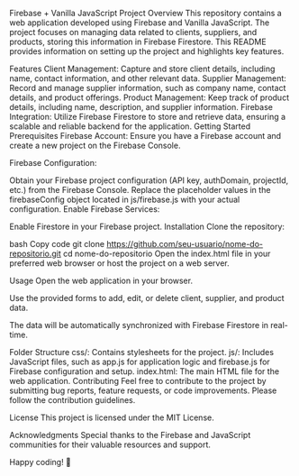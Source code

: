 Firebase + Vanilla JavaScript Project
Overview
This repository contains a web application developed using Firebase and Vanilla JavaScript. The project focuses on managing data related to clients, suppliers, and products, storing this information in Firebase Firestore. This README provides information on setting up the project and highlights key features.

Features
Client Management: Capture and store client details, including name, contact information, and other relevant data.
Supplier Management: Record and manage supplier information, such as company name, contact details, and product offerings.
Product Management: Keep track of product details, including name, description, and supplier information.
Firebase Integration: Utilize Firebase Firestore to store and retrieve data, ensuring a scalable and reliable backend for the application.
Getting Started
Prerequisites
Firebase Account: Ensure you have a Firebase account and create a new project on the Firebase Console.

Firebase Configuration:

Obtain your Firebase project configuration (API key, authDomain, projectId, etc.) from the Firebase Console.
Replace the placeholder values in the firebaseConfig object located in js/firebase.js with your actual configuration.
Enable Firebase Services:

Enable Firestore in your Firebase project.
Installation
Clone the repository:

bash
Copy code
git clone https://github.com/seu-usuario/nome-do-repositorio.git
cd nome-do-repositorio
Open the index.html file in your preferred web browser or host the project on a web server.

Usage
Open the web application in your browser.

Use the provided forms to add, edit, or delete client, supplier, and product data.

The data will be automatically synchronized with Firebase Firestore in real-time.

Folder Structure
css/: Contains stylesheets for the project.
js/: Includes JavaScript files, such as app.js for application logic and firebase.js for Firebase configuration and setup.
index.html: The main HTML file for the web application.
Contributing
Feel free to contribute to the project by submitting bug reports, feature requests, or code improvements. Please follow the contribution guidelines.

License
This project is licensed under the MIT License.

Acknowledgments
Special thanks to the Firebase and JavaScript communities for their valuable resources and support.

Happy coding! 🚀 
